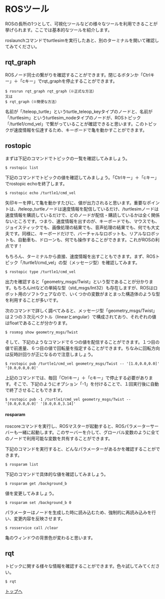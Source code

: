 # ROSツール
ROSの長所の1つとして、可視化ツールなどの様々なツールを利用できることが挙げられます。ここでは基本的なツールを紹介します。

roslaunchコマンドでturtlesimを実行したあと、別のターミナルを開いて確認してみてください。

## rqt_graph  
ROSノード同士の繋がりを確認することができます。閉じるボタンか「Ctrlキー」＋「cキー」でrqt_graphを停止することができます。
```
$ rosrun rqt_graph rqt_graph（※正式な方法）
又は
$ rqt_graph（※簡便な方法）
```
名前が「/teleop_turtle」というturtle_teleop_keyタイプのノードと、名前が「/turtlesim」というturtlesim_nodeタイプのノードが、ROSトピック「/turtle1/cmd_vel」で繋がっていることが確認できると思います。このトピックが速度情報を伝達するため、キーボードで亀を動かすことができます。  

## rostopic
まずは下記のコマンドでトピックの一覧を確認してみましょう。  
```
$ rostopic list
```
下記のコマンドでトピックの値を確認してみましょう。「Ctrlキー」＋「cキー」でrostopic echoを終了します。  
```
$ rostopic echo /turtle1/cmd_vel
```
矢印キーを押して亀を動かすたびに、値が出力されると思います。重要なポイントは、/teleop_turtleノードは速度情報を配信しているだけ、/turtlesimノードは速度情報を購読しているだけで、どのノードが配信・購読しているかは全く関係ないところです。つまり、速度情報を出すのが、キーボードでも、マウスでも、ジョイスティックでも、画像処理の結果でも、音声処理の結果でも、何でも大丈夫です。同様に、キーボードだけで、バーチャルなロボットも、リアルなロボットも、自動車も、ドローンも、何でも操作することができます。これがROSの利点です！  

もちろん、ターミナルから直接、速度情報を出すこともできます。まず、ROSトピック「/turtle1/cmd_vel」の型（メッセージ型）を確認してみます。
```
$ rostopic type /turtle1/cmd_vel
```
出力を確認すると「geometry_msgs/Twist」という型であることが分かります。もちろんintなどの単純な型（std_msgs/Int32）も存在しますが、ROSはロボット用のソフトウェアなので、いくつかの変数がまとまった構造体のような型を利用することが多いです。

次のコマンドで詳しく調べてみると、メッセージ型「geometry_msgs/Twist」は２つの３次元ベクトル（linearとangular）で構成されており、それぞれの値はfloatであることが分かります。  
```
$ rosmsg show geometry_msgs/Twist
```  
そして、下記のようなコマンドで６つの値を配信することができます。１つ目の値で前進量、６つ目の値で回転量を指定することができます。ちなみに回転方向は反時計回りが正になるので注意しましょう。
```
$ rostopic pub /turtle1/cmd_vel geometry_msgs/Twist -- '[1.0,0.0,0.0]' '[0.0,0.0,0.0]'
```  
上記のコマンドでは、毎回「Ctrlキー」＋「cキー」で停止する必要があります。そこで、下記のようにオプション「-1」を付けることで、１回実行後に自動で終了させることもできます。  
```
$ rostopic pub -1 /turtle1/cmd_vel geometry_msgs/Twist -- '[0.0,0.0,0.0]' '[0.0,0.0,3.14]'
```


#### rosparam  
roscoreコマンドを実行し、ROSマスターが起動すると、ROSパラメーターサーバーも一緒に起動します。このサーバーを介して、グローバル変数のように全てのノードで利用可能な変数を共有することができます。  

下記のコマンドを実行すると、どんなパラメーターがあるかを確認することができます。  
```
$ rosparam list
```
下記のコマンドで具体的な値を確認してみましょう。
```
$ rosparam get /background_b
```
値を変更してみましょう。
```
$ rosparam set /background_b 0
```  
パラメーターはノードを生成した時に読み込むため、強制的に再読み込みを行い、変更内容を反映させます。  
```
$ rosservice call /clear
```
亀のウィンドウの背景色が変わると思います。  


## rqt
トピックに関する様々な情報を確認することができます。色々試してみてください。
```
$ rqt
```

[トップへ](#)
